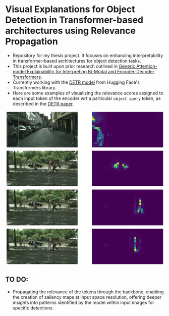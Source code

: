 # Visual Explanations for Object Detection in Transformer-based architectures using Relevance Propagation

- Repository for my thesis project. It focuses on enhancing interpretability in transformer-based architectures 
for object detection tasks.
- This project is built upon prior research outlined in [Generic Attention-model Explainability for Interpreting Bi-Modal and Encoder-Decoder Transformers](https://openaccess.thecvf.com/content/ICCV2021/papers/Chefer_Generic_Attention-Model_Explainability_for_Interpreting_Bi-Modal_and_Encoder-Decoder_Transformers_ICCV_2021_paper.pdf).
- Currently working with the [DETR model](https://huggingface.co/docs/transformers/main/en/model_doc/detr) from Hugging Face's Transformers library.
- Here are some examples of visualizing the relevance scores assigned to each input token of the encoder wrt a particular `object query` token, 
as described in the [DETR paper](https://arxiv.org/pdf/2005.12872.pdf).

![](resources/van_tokens_explanation.png)
![](resources/car_occlusion_tokens_explanation.png)
![](resources/pedestrian_1_tokens_explanation.png)
![](resources/pedestrian_2_tokens_explanation.png)

## TO DO:

- Propagating the relevance of the tokens through the backbone, enabling the creation of saliency maps at input 
space resolution, offering deeper insights into patterns identified by the model within input images 
for specific detections.
